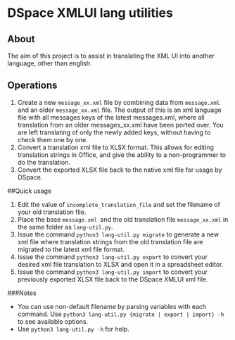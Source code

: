 # DSpace XMLUI lang utilities
## About
The aim of this project is to assist in translating the XML UI into 
another language, other than english.

## Operations
1. Create a new `message_xx.xml` file by combining data from 
`message.xml` and an older `message_xx.xml` file. The output of this is
 an xml language file with all messages keys of the latest messages.xml,
  where all translation from an older messages_xx.xml have been ported 
  over. You are left translating of only the newly added keys, without 
  having to check them one by one.
2. Convert a translation xml file to XLSX format. This allows for 
editing translation strings in Office, and give the ability to a 
non-programmer to do the translation.
3. Convert the exported XLSX file back to the native xml file for usage
 by DSpace.

##Quick usage
1. Edit the value of `incomplete_translation_file` and set the filename 
of your old translation file.
2. Place the base `message.xml `and the old translation file 
`message_xx.xml` in the same folder as `lang-util.py`.
3. Issue the command `python3 lang-util.py migrate` to generate a new xml 
file where translation strings from the old translation file are migrated
to the latest xml file format.
4. Issue the command `python3 lang-util.py export` to convert your desired
xml file translation to XLSX and open it in a spreadsheet editor.
5. Issue the command `python3 lang-util.py import` to convert your 
previously exported XLSX file back to the DSpace XMLUI xml file.

###Notes
- You can use non-default filename by parsing variables with each command.
Use `python3 lang-util.py {migrate | export | import} -h` to see
available options.
- Use `python3 lang-util.py -h` for help.
